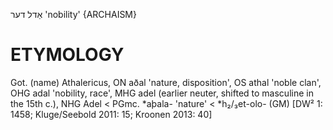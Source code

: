 אַדל
דער
'nobility'
{ARCHAISM}

ETYMOLOGY
=========== 
Got. (name) Athalericus, ON aðal 'nature, disposition', OS athal 'noble clan', OHG adal 'nobility, race', MHG adel (earlier neuter, shifted to masculine in the 15th c.), NHG Adel < PGmc. *aþala- 'nature' < *h₂/₃et-olo- (GM)
[DW² 1: 1458; Kluge/Seebold 2011: 15; Kroonen 2013: 40]